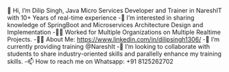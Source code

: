 👋 Hi, I’m Dilip Singh, Java Micro Services Developer and Trainer in NareshIT with 10+ Years of real-time experience 
-👀 I’m interested in sharing knowledge of SpringBoot and Microservices Architecture Design and Implementation 
-👨‍💻 Worked for Multiple Organizations on Multiple Realtime Projects.
-🧑‍💻 About Me: https://www.linkedin.com/in/dilipsingh1306/
-🌱 I’m currently providing training @NareshIt
-💞️ I’m looking to collaborate with students to share industry-oriented skills and parallelly enhance my training skills.
-📫 How to reach me on Whatsapp: +91 8125262702
